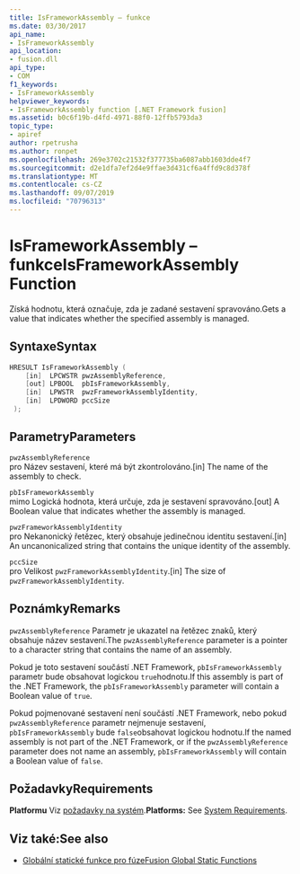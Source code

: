 ```yaml
---
title: IsFrameworkAssembly – funkce
ms.date: 03/30/2017
api_name:
- IsFrameworkAssembly
api_location:
- fusion.dll
api_type:
- COM
f1_keywords:
- IsFrameworkAssembly
helpviewer_keywords:
- IsFrameworkAssembly function [.NET Framework fusion]
ms.assetid: b0c6f19b-d4fd-4971-88f0-12ffb5793da3
topic_type:
- apiref
author: rpetrusha
ms.author: ronpet
ms.openlocfilehash: 269e3702c21532f377735ba6087abb1603dde4f7
ms.sourcegitcommit: d2e1dfa7ef2d4e9ffae3d431cf6a4ffd9c8d378f
ms.translationtype: MT
ms.contentlocale: cs-CZ
ms.lasthandoff: 09/07/2019
ms.locfileid: "70796313"
---
```

# <a name="isframeworkassembly-function"></a><span data-ttu-id="8edb4-102">IsFrameworkAssembly – funkce</span><span class="sxs-lookup"><span data-stu-id="8edb4-102">IsFrameworkAssembly Function</span></span>
<span data-ttu-id="8edb4-103">Získá hodnotu, která označuje, zda je zadané sestavení spravováno.</span><span class="sxs-lookup"><span data-stu-id="8edb4-103">Gets a value that indicates whether the specified assembly is managed.</span></span>  
  
## <a name="syntax"></a><span data-ttu-id="8edb4-104">Syntaxe</span><span class="sxs-lookup"><span data-stu-id="8edb4-104">Syntax</span></span>  
  
```cpp  
HRESULT IsFrameworkAssembly (  
    [in]  LPCWSTR pwzAssemblyReference,  
    [out] LPBOOL  pbIsFrameworkAssembly,  
    [in]  LPWSTR  pwzFrameworkAssemblyIdentity,  
    [in]  LPDWORD pccSize  
 );  
```  
  
## <a name="parameters"></a><span data-ttu-id="8edb4-105">Parametry</span><span class="sxs-lookup"><span data-stu-id="8edb4-105">Parameters</span></span>  
 `pwzAssemblyReference`  
 <span data-ttu-id="8edb4-106">pro Název sestavení, které má být zkontrolováno.</span><span class="sxs-lookup"><span data-stu-id="8edb4-106">[in] The name of the assembly to check.</span></span>  
  
 `pbIsFrameworkAssembly`  
 <span data-ttu-id="8edb4-107">mimo Logická hodnota, která určuje, zda je sestavení spravováno.</span><span class="sxs-lookup"><span data-stu-id="8edb4-107">[out] A Boolean value that indicates whether the assembly is managed.</span></span>  
  
 `pwzFrameworkAssemblyIdentity`  
 <span data-ttu-id="8edb4-108">pro Nekanonický řetězec, který obsahuje jedinečnou identitu sestavení.</span><span class="sxs-lookup"><span data-stu-id="8edb4-108">[in] An uncanonicalized string that contains the unique identity of the assembly.</span></span>  
  
 `pccSize`  
 <span data-ttu-id="8edb4-109">pro Velikost `pwzFrameworkAssemblyIdentity`.</span><span class="sxs-lookup"><span data-stu-id="8edb4-109">[in] The size of `pwzFrameworkAssemblyIdentity`.</span></span>  
  
## <a name="remarks"></a><span data-ttu-id="8edb4-110">Poznámky</span><span class="sxs-lookup"><span data-stu-id="8edb4-110">Remarks</span></span>  
 <span data-ttu-id="8edb4-111">`pwzAssemblyReference` Parametr je ukazatel na řetězec znaků, který obsahuje název sestavení.</span><span class="sxs-lookup"><span data-stu-id="8edb4-111">The `pwzAssemblyReference` parameter is a pointer to a character string that contains the name of an assembly.</span></span>  
  
 <span data-ttu-id="8edb4-112">Pokud je toto sestavení součástí .NET Framework, `pbIsFrameworkAssembly` parametr bude obsahovat logickou `true`hodnotu.</span><span class="sxs-lookup"><span data-stu-id="8edb4-112">If this assembly is part of the .NET Framework, the `pbIsFrameworkAssembly` parameter will contain a Boolean value of `true`.</span></span>  
  
 <span data-ttu-id="8edb4-113">Pokud pojmenované sestavení není součástí .NET Framework, nebo pokud `pwzAssemblyReference` parametr nejmenuje sestavení, `pbIsFrameworkAssembly` bude `false`obsahovat logickou hodnotu.</span><span class="sxs-lookup"><span data-stu-id="8edb4-113">If the named assembly is not part of the .NET Framework, or if the `pwzAssemblyReference` parameter does not name an assembly, `pbIsFrameworkAssembly` will contain a Boolean value of `false`.</span></span>  
  
## <a name="requirements"></a><span data-ttu-id="8edb4-114">Požadavky</span><span class="sxs-lookup"><span data-stu-id="8edb4-114">Requirements</span></span>  
 <span data-ttu-id="8edb4-115">**Platformu** Viz [požadavky na systém](../../get-started/system-requirements.md).</span><span class="sxs-lookup"><span data-stu-id="8edb4-115">**Platforms:** See [System Requirements](../../get-started/system-requirements.md).</span></span>  
  
## <a name="see-also"></a><span data-ttu-id="8edb4-116">Viz také:</span><span class="sxs-lookup"><span data-stu-id="8edb4-116">See also</span></span>

- [<span data-ttu-id="8edb4-117">Globální statické funkce pro fúze</span><span class="sxs-lookup"><span data-stu-id="8edb4-117">Fusion Global Static Functions</span></span>](fusion-global-static-functions.md)
